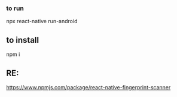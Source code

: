 ### to run

npx react-native run-android

## to install 
npm i

## RE: 

https://www.npmjs.com/package/react-native-fingerprint-scanner